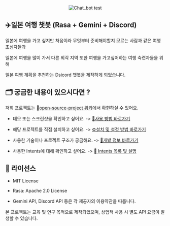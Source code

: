 <div align="center">

![Chat_bot test](https://github.com/user-attachments/assets/cb22261d-e991-4aae-9640-4778fa32d1dc)

</div>

## ✈️일본 여행 챗봇 (Rasa + Gemini + Discord)
일본에 여행을 가고 싶지만 처음이라 무엇부터 준비해야할지 모르는 사람과 같은 여행 초심자들과

일본에 여행을 많이 가서 다른 외각 지역 또한 여행을 가고싶어하는 여행 숙련자들을 위해 

일본 여행 계획을 추천하는 Dsicord 챗봇을 제작하게 되었습니다. 


## 🗂 궁금한 내용이 있으시다면 ?

저희 프로젝트는 [📌open-source-project 위키](https://github.com/ssingi/open-source-project/wiki)에서 확힌하실 수 있어요. 

- 데모 또는 스크린샷을 확인하고 싶어요. -> [📃사용 방법 바로가기](https://github.com/ssingi/open-source-project/wiki/%EC%82%AC%EC%9A%A9-%EB%B0%A9%EB%B2%95)

- 해당 프로젝트를 직접 설치하고 싶어요. -> [⚙️설치 및 설정 방법 바로가기](https://github.com/ssingi/open-source-project/wiki/%EC%84%A4%EC%B9%98-%EB%B0%8F-%EC%84%A4%EC%A0%95-%EB%B0%A9%EB%B2%95)

- 사용한 기술이나 프로젝트 구조가 궁금해요. -> [🚩개발 정보 바로가기](https://github.com/ssingi/open-source-project/wiki/%EA%B0%9C%EB%B0%9C-%EC%A0%95%EB%B3%B4)

- 사용한 Intents에 대해 확인하고 싶어요. -> [📁 Intents 목록 및 설명](https://github.com/ssingi/open-source-project/wiki/Intents-%EB%AA%A9%EB%A1%9D-%EB%B0%8F-%EC%84%A4%EB%AA%85)


## 📝 라이선스

- MIT License

- Rasa: Apache 2.0 License

- Gemini API, Discord API 등은 각 제공자의 이용약관을 따릅니다.


본 프로젝트는 교육 및 연구 목적으로 제작되었으며, 상업적 사용 시 별도 API 요금이 발생할 수 있습니다.
